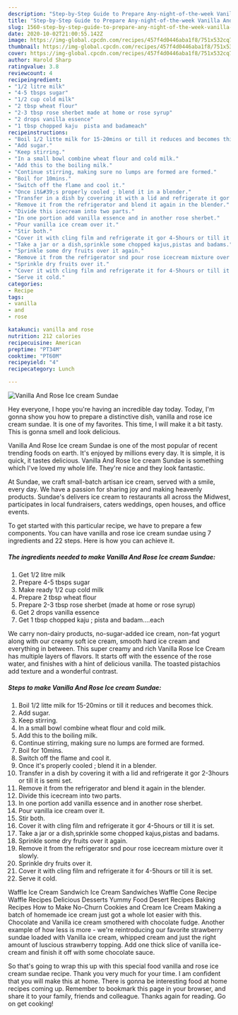 ```yaml
---
description: "Step-by-Step Guide to Prepare Any-night-of-the-week Vanilla And Rose Ice cream Sundae"
title: "Step-by-Step Guide to Prepare Any-night-of-the-week Vanilla And Rose Ice cream Sundae"
slug: 1560-step-by-step-guide-to-prepare-any-night-of-the-week-vanilla-and-rose-ice-cream-sundae
date: 2020-10-02T21:00:55.142Z
image: https://img-global.cpcdn.com/recipes/457f4d0446aba1f8/751x532cq70/vanilla-and-rose-ice-cream-sundae-recipe-main-photo.jpg
thumbnail: https://img-global.cpcdn.com/recipes/457f4d0446aba1f8/751x532cq70/vanilla-and-rose-ice-cream-sundae-recipe-main-photo.jpg
cover: https://img-global.cpcdn.com/recipes/457f4d0446aba1f8/751x532cq70/vanilla-and-rose-ice-cream-sundae-recipe-main-photo.jpg
author: Harold Sharp
ratingvalue: 3.8
reviewcount: 4
recipeingredient:
- "1/2 litre milk"
- "4-5 tbsps sugar"
- "1/2 cup cold milk"
- "2 tbsp wheat flour"
- "2-3 tbsp rose sherbet made at home or rose syrup"
- "2 drops vanilla essence"
- "1 tbsp chopped kaju  pista and badameach"
recipeinstructions:
- "Boil 1/2 litte milk for 15-20mins or till it reduces and becomes thick."
- "Add sugar."
- "Keep stirring."
- "In a small bowl combine wheat flour and cold milk."
- "Add this to the boiling milk."
- "Continue stirring, making sure no lumps are formed are formed."
- "Boil for 10mins."
- "Switch off the flame and cool it."
- "Once it&#39;s properly cooled ; blend it in a blender."
- "Transfer in a dish by covering it with a lid and refrigerate it gor 2-3hours or till it is semi set."
- "Remove it from the refrigerator and blend it again in the blender."
- "Divide this icecream into two parts."
- "In one portion add vanilla essence and in another rose sherbet."
- "Pour vanilla ice cream over it."
- "Stir both."
- "Cover it with cling film and refrigerate it gor 4-5hours or till it is set."
- "Take a jar or a dish,sprinkle some chopped kajus,pistas and badams."
- "Sprinkle some dry fruits over it again."
- "Remove it from the refrigerator snd pour rose icecream mixture over it slowly."
- "Sprinkle dry fruits over it."
- "Cover it with cling film and refrigerate it for 4-5hours or till it is set."
- "Serve it cold."
categories:
- Recipe
tags:
- vanilla
- and
- rose

katakunci: vanilla and rose 
nutrition: 212 calories
recipecuisine: American
preptime: "PT34M"
cooktime: "PT60M"
recipeyield: "4"
recipecategory: Lunch

---
```



![Vanilla And Rose Ice cream Sundae](https://img-global.cpcdn.com/recipes/457f4d0446aba1f8/751x532cq70/vanilla-and-rose-ice-cream-sundae-recipe-main-photo.jpg)

Hey everyone, I hope you're having an incredible day today. Today, I'm gonna show you how to prepare a distinctive dish, vanilla and rose ice cream sundae. It is one of my favorites. This time, I will make it a bit tasty. This is gonna smell and look delicious.

Vanilla And Rose Ice cream Sundae is one of the most popular of recent trending foods on earth. It's enjoyed by millions every day. It is simple, it is quick, it tastes delicious. Vanilla And Rose Ice cream Sundae is something which I've loved my whole life. They're nice and they look fantastic.

At Sundae, we craft small-batch artisan ice cream, served with a smile, every day. We have a passion for sharing joy and making heavenly products. Sundae&#39;s delivers ice cream to restaurants all across the Midwest, participates in local fundraisers, caters weddings, open houses, and office events.


To get started with this particular recipe, we have to prepare a few components. You can have vanilla and rose ice cream sundae using 7 ingredients and 22 steps. Here is how you can achieve it.

<!--inarticleads1-->

##### The ingredients needed to make Vanilla And Rose Ice cream Sundae:

1. Get 1/2 litre milk
1. Prepare 4-5 tbsps sugar
1. Make ready 1/2 cup cold milk
1. Prepare 2 tbsp wheat flour
1. Prepare 2-3 tbsp rose sherbet (made at home or rose syrup)
1. Get 2 drops vanilla essence
1. Get 1 tbsp chopped kaju ; pista and badam....each


We carry non-dairy products, no-sugar-added ice cream, non-fat yogurt along with our creamy soft ice cream, smooth hard ice cream and everything in between. This super creamy and rich Vanilla Rose Ice Cream has multiple layers of flavors. It starts off with the essence of the rose water, and finishes with a hint of delicious vanilla. The toasted pistachios add texture and a wonderful contrast. 

<!--inarticleads2-->

##### Steps to make Vanilla And Rose Ice cream Sundae:

1. Boil 1/2 litte milk for 15-20mins or till it reduces and becomes thick.
1. Add sugar.
1. Keep stirring.
1. In a small bowl combine wheat flour and cold milk.
1. Add this to the boiling milk.
1. Continue stirring, making sure no lumps are formed are formed.
1. Boil for 10mins.
1. Switch off the flame and cool it.
1. Once it&#39;s properly cooled ; blend it in a blender.
1. Transfer in a dish by covering it with a lid and refrigerate it gor 2-3hours or till it is semi set.
1. Remove it from the refrigerator and blend it again in the blender.
1. Divide this icecream into two parts.
1. In one portion add vanilla essence and in another rose sherbet.
1. Pour vanilla ice cream over it.
1. Stir both.
1. Cover it with cling film and refrigerate it gor 4-5hours or till it is set.
1. Take a jar or a dish,sprinkle some chopped kajus,pistas and badams.
1. Sprinkle some dry fruits over it again.
1. Remove it from the refrigerator snd pour rose icecream mixture over it slowly.
1. Sprinkle dry fruits over it.
1. Cover it with cling film and refrigerate it for 4-5hours or till it is set.
1. Serve it cold.


Waffle Ice Cream Sandwich Ice Cream Sandwiches Waffle Cone Recipe Waffle Recipes Delicious Desserts Yummy Food Desert Recipes Baking Recipes How to Make No-Churn Cookies and Cream Ice Cream Making a batch of homemade ice cream just got a whole lot easier with this. Chocolate and Vanilla ice cream smothered with chocolate fudge. Another example of how less is more - we&#39;re reintroducing our favorite strawberry sundae loaded with Vanilla ice cream, whipped cream and just the right amount of luscious strawberry topping. Add one thick slice of vanilla ice-cream and finish it off with some chocolate sauce. 

So that's going to wrap this up with this special food vanilla and rose ice cream sundae recipe. Thank you very much for your time. I am confident that you will make this at home. There is gonna be interesting food at home recipes coming up. Remember to bookmark this page in your browser, and share it to your family, friends and colleague. Thanks again for reading. Go on get cooking!
